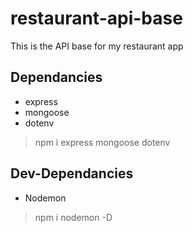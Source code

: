 # restaurant-api-base
This is the API base for my restaurant app


## Dependancies
 - express
 - mongoose
 - dotenv
  > npm i express mongoose dotenv

## Dev-Dependancies
 - Nodemon
  > npm i nodemon -D